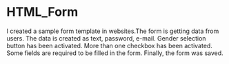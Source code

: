 # HTML_Form
I created a sample form template in websites.The form is getting data from users. The data is created as text, password, e-mail. Gender selection button has been activated. More than one checkbox has been activated. Some fields are required to be filled in the form. Finally, the form was saved. 
